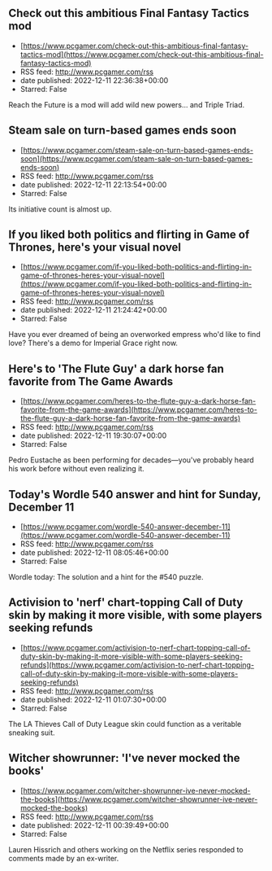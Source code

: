 ## Check out this ambitious Final Fantasy Tactics mod
 - [https://www.pcgamer.com/check-out-this-ambitious-final-fantasy-tactics-mod](https://www.pcgamer.com/check-out-this-ambitious-final-fantasy-tactics-mod)
 - RSS feed: http://www.pcgamer.com/rss
 - date published: 2022-12-11 22:36:38+00:00
 - Starred: False

Reach the Future is a mod will add wild new powers... and Triple Triad.

## Steam sale on turn-based games ends soon
 - [https://www.pcgamer.com/steam-sale-on-turn-based-games-ends-soon](https://www.pcgamer.com/steam-sale-on-turn-based-games-ends-soon)
 - RSS feed: http://www.pcgamer.com/rss
 - date published: 2022-12-11 22:13:54+00:00
 - Starred: False

Its initiative count is almost up.

## If you liked both politics and flirting in Game of Thrones, here's your visual novel
 - [https://www.pcgamer.com/if-you-liked-both-politics-and-flirting-in-game-of-thrones-heres-your-visual-novel](https://www.pcgamer.com/if-you-liked-both-politics-and-flirting-in-game-of-thrones-heres-your-visual-novel)
 - RSS feed: http://www.pcgamer.com/rss
 - date published: 2022-12-11 21:24:42+00:00
 - Starred: False

Have you ever dreamed of being an overworked empress who'd like to find love? There's a demo for Imperial Grace right now.

## Here's to 'The Flute Guy' a dark horse fan favorite from The Game Awards
 - [https://www.pcgamer.com/heres-to-the-flute-guy-a-dark-horse-fan-favorite-from-the-game-awards](https://www.pcgamer.com/heres-to-the-flute-guy-a-dark-horse-fan-favorite-from-the-game-awards)
 - RSS feed: http://www.pcgamer.com/rss
 - date published: 2022-12-11 19:30:07+00:00
 - Starred: False

Pedro Eustache as been performing for decades⁠—you've probably heard his work before without even realizing it.

## Today's Wordle 540 answer and hint for Sunday, December 11
 - [https://www.pcgamer.com/wordle-540-answer-december-11](https://www.pcgamer.com/wordle-540-answer-december-11)
 - RSS feed: http://www.pcgamer.com/rss
 - date published: 2022-12-11 08:05:46+00:00
 - Starred: False

Wordle today: The solution and a hint for the #540 puzzle.

## Activision to 'nerf' chart-topping Call of Duty skin by making it more visible, with some players seeking refunds
 - [https://www.pcgamer.com/activision-to-nerf-chart-topping-call-of-duty-skin-by-making-it-more-visible-with-some-players-seeking-refunds](https://www.pcgamer.com/activision-to-nerf-chart-topping-call-of-duty-skin-by-making-it-more-visible-with-some-players-seeking-refunds)
 - RSS feed: http://www.pcgamer.com/rss
 - date published: 2022-12-11 01:07:30+00:00
 - Starred: False

The LA Thieves Call of Duty League skin could function as a veritable sneaking suit.

## Witcher showrunner: 'I've never mocked the books'
 - [https://www.pcgamer.com/witcher-showrunner-ive-never-mocked-the-books](https://www.pcgamer.com/witcher-showrunner-ive-never-mocked-the-books)
 - RSS feed: http://www.pcgamer.com/rss
 - date published: 2022-12-11 00:39:49+00:00
 - Starred: False

Lauren Hissrich and others working on the Netflix series responded to comments made by an ex-writer.
